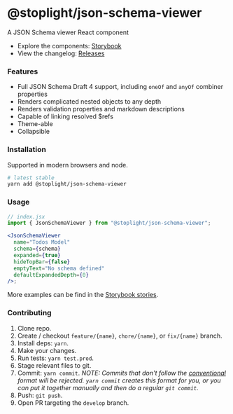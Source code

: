 # @stoplight/json-schema-viewer

A JSON Schema viewer React component

- Explore the components: [Storybook](https://stoplightio.github.io/json-schema-viewer)
- View the changelog: [Releases](https://github.com/stoplightio/json-schema-viewer/releases)

### Features

- Full JSON Schema Draft 4 support, including `oneOf` and `anyOf` combiner properties
- Renders complicated nested objects to any depth
- Renders validation properties and markdown descriptions
- Capable of linking resolved \$refs
- Theme-able
- Collapsible

### Installation

Supported in modern browsers and node.

```bash
# latest stable
yarn add @stoplight/json-schema-viewer
```

### Usage

```jsx
// index.jsx
import { JsonSchemaViewer } from "@stoplight/json-schema-viewer";

<JsonSchemaViewer
  name="Todos Model"
  schema={schema}
  expanded={true}
  hideTopBar={false}
  emptyText="No schema defined"
  defaultExpandedDepth={0}
/>;
```

More examples can be find in the [Storybook stories](./src/__stories__/JsonSchemaViewer.tsx).

### Contributing

1. Clone repo.
2. Create / checkout `feature/{name}`, `chore/{name}`, or `fix/{name}` branch.
3. Install deps: `yarn`.
4. Make your changes.
5. Run tests: `yarn test.prod`.
6. Stage relevant files to git.
7. Commit: `yarn commit`. _NOTE: Commits that don't follow the [conventional](https://github.com/marionebl/commitlint/tree/master/%40commitlint/config-conventional) format will be rejected. `yarn commit` creates this format for you, or you can put it together manually and then do a regular `git commit`._
8. Push: `git push`.
9. Open PR targeting the `develop` branch.
